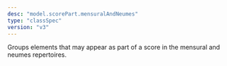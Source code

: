 ```yaml
---
desc: "model.scorePart.mensuralAndNeumes"
type: "classSpec"
version: "v3"
---
```


Groups elements that may appear as part of a score in the mensural and neumes
repertoires.